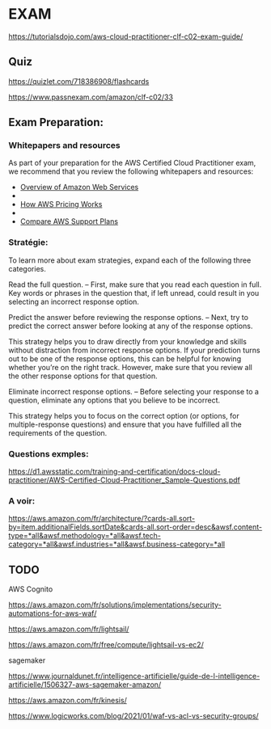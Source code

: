 # EXAM

https://tutorialsdojo.com/aws-cloud-practitioner-clf-c02-exam-guide/

## Quiz

https://quizlet.com/718386908/flashcards

https://www.passnexam.com/amazon/clf-c02/33

## Exam Preparation:

### Whitepapers and resources

As part of your preparation for the AWS Certified Cloud Practitioner exam, we recommend that you review the following whitepapers and resources:

- [Overview of Amazon Web Services](https://d1.awsstatic.com/whitepapers/aws-overview.pdf)
- 
- [How AWS Pricing Works](https://docs.aws.amazon.com/whitepapers/latest/how-aws-pricing-works/abstract-and-introduction.html)
- 
- [Compare AWS Support Plans](https://aws.amazon.com/premiumsupport/plans/)

### Stratégie:

To learn more about exam strategies, expand each of the following three categories.


Read the full question.
–
First, make sure that you read each question in full. Key words or phrases in the question that, if left unread, could result in you selecting an incorrect response option.


Predict the answer before reviewing the response options.
–
Next, try to predict the correct answer before looking at any of the response options. 



This strategy helps you to draw directly from your knowledge and skills without distraction from incorrect response options. If your prediction turns out to be one of the response options, this can be helpful for knowing whether you’re on the right track. However, make sure that you review all the other response options for that question.


Eliminate incorrect response options.
–
Before selecting your response to a question, eliminate any options that you believe to be incorrect. 



This strategy helps you to focus on the correct option (or options, for multiple-response questions) and ensure that you have fulfilled all the requirements of the question.

### Questions exmples:

https://d1.awsstatic.com/training-and-certification/docs-cloud-practitioner/AWS-Certified-Cloud-Practitioner_Sample-Questions.pdf

### A voir:

https://aws.amazon.com/fr/architecture/?cards-all.sort-by=item.additionalFields.sortDate&cards-all.sort-order=desc&awsf.content-type=*all&awsf.methodology=*all&awsf.tech-category=*all&awsf.industries=*all&awsf.business-category=*all


## TODO

AWS Cognito

https://aws.amazon.com/fr/solutions/implementations/security-automations-for-aws-waf/

https://aws.amazon.com/fr/lightsail/

https://aws.amazon.com/fr/free/compute/lightsail-vs-ec2/

sagemaker

https://www.journaldunet.fr/intelligence-artificielle/guide-de-l-intelligence-artificielle/1506327-aws-sagemaker-amazon/

https://aws.amazon.com/fr/kinesis/


https://www.logicworks.com/blog/2021/01/waf-vs-acl-vs-security-groups/
